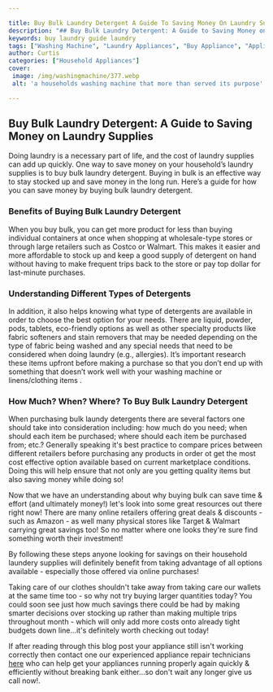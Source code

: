 ```yaml
---

title: Buy Bulk Laundry Detergent A Guide To Saving Money On Laundry Supplies
description: "## Buy Bulk Laundry Detergent: A Guide to Saving Money on Laundry Supplies...get more info"
keywords: buy laundry guide laundry
tags: ["Washing Machine", "Laundry Appliances", "Buy Appliance", "Appliance Guide"]
author: Curtis
categories: ["Household Appliances"]
cover: 
 image: /img/washingmachine/377.webp
 alt: 'a households washing machine that more than served its purpose'

---
```


## Buy Bulk Laundry Detergent: A Guide to Saving Money on Laundry Supplies 

Doing laundry is a necessary part of life, and the cost of laundry supplies can add up quickly. One way to save money on your household’s laundry supplies is to buy bulk laundry detergent. Buying in bulk is an effective way to stay stocked up and save money in the long run. Here’s a guide for how you can save money by buying bulk laundry detergent. 

### Benefits of Buying Bulk Laundry Detergent 
When you buy bulk, you can get more product for less than buying individual containers at once when shopping at wholesale-type stores or through large retailers such as Costco or Walmart. This makes it easier and more affordable to stock up and keep a good supply of detergent on hand without having to make frequent trips back to the store or pay top dollar for last-minute purchases. 

### Understanding Different Types of Detergents 
In addition, it also helps knowing what type of detergents are available in order to choose the best option for your needs. There are liquid, powder, pods, tablets, eco-friendly options as well as other specialty products like fabric softeners and stain removers that may be needed depending on the type of fabric being washed and any special needs that need to be considered when doing laundry (e.g., allergies). It’s important research these items upfront before making a purchase so that you don’t end up with something that doesn’t work well with your washing machine or linens/clothing items . 

 ### How Much? When? Where? To Buy Bulk Laundry Detergent 

When purchasing bulk laundy detergents there are several factors one should take into consideration including: how much do you need; when should each item be purchased; where should each item be purchased from; etc.? Generally speaking it's best practice to compare prices between different retailers before purchasing any products in order ot get the most cost effective option available based on current marketplace conditions. Doing this will help ensure that not only are you getting quality items but also saving money while doing so! 

Now that we have an understanding about why buying bulk can save time & effort (and ultimately money!) let's look into some great resources out there right now! There are many online retailers offering great deals & discounts - such as Amazon - as well many physical stores like Target & Walmart carrying great savings too! So no matter where one looks they're sure find something worth their investment! 

By following these steps anyone looking for savings on their household laundery supplies will definitely benefit from taking advantage of all options available - especially those offered via online purchases! 

Taking care of our clothes shouldn't take away from taking care our wallets at the same time too - so why not try buying larger quantities today? You could soon see just how much savings there could be had by making smarter decisions over stocking up rather than making multiple trips throughout month - which will only add more costs onto already tight budgets down line...it's definitely worth checking out today! 

If after reading through this blog post your appliance still isn't working correctly then contact one our experienced appliance repair technicians [here](/pages/appliance-repair-technicians) who can help get your appliances running properly again quickly & efficiently without breaking bank either...so don't wait any longer give us call now!.
